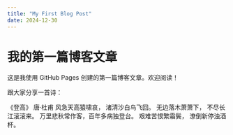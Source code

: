 ```yaml
---
title: "My First Blog Post"
date: 2024-12-30
---
```

# 我的第一篇博客文章

这是我使用 GitHub Pages 创建的第一篇博客文章。欢迎阅读！

跟大家分享一首诗：

 《登高》
 唐·杜甫
风急天高猿啸哀， 渚清沙白鸟飞回。
无边落木萧萧下， 不尽长江滚滚来。
万里悲秋常作客，百年多病独登台。
艰难苦恨繁霜鬓， 潦倒新停浊酒杯。


